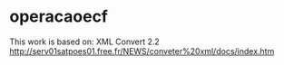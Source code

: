 # operacaoecf
This work is based on:
XML Convert 2.2
http://serv01satpoes01.free.fr/NEWS/conveter%20xml/docs/index.htm
